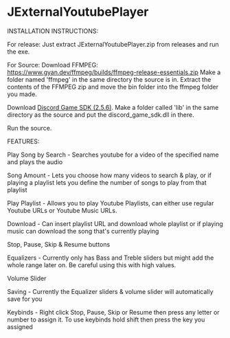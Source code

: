 # JExternalYoutubePlayer

INSTALLATION INSTRUCTIONS:

For release: 
Just extract JExternalYoutubePlayer.zip from releases and run the exe.

For Source:
Download FFMPEG: https://www.gyan.dev/ffmpeg/builds/ffmpeg-release-essentials.zip
Make a folder named 'ffmpeg' in the same directory the source is in.
Extract the contents of the FFMPEG zip and move the bin folder into the ffmpeg folder you made.

Download [Discord Game SDK (2.5.6)](https://dl-game-sdk.discordapp.net/2.5.6/discord_game_sdk.zip).
Make a folder called 'lib' in the same directory as the source and put the discord_game_sdk.dll in there.

Run the source.

FEATURES:

Play Song by Search - Searches youtube for a video of the specified name and plays the audio

Song Amount - Lets you choose how many videos to search & play, or if playing a playlist lets you define the number of songs to play from that playlist

Play Playlist - Allows you to play Youtube Playlists, can either use regular Youtube URLs or Youtube Music URLs.

Download - Can insert playlist URL and download whole playlist or if playing music can download the song that's currently playing

Stop, Pause, Skip & Resume buttons

Equalizers - Currently only has Bass and Treble sliders but might add the whole range later on. Be careful using this with high values.

Volume Slider

Saving - Currently the Equalizer sliders & volume slider will automatically save for you

Keybinds - Right click Stop, Pause, Skip or Resume then press any letter or number to assign it. To use keybinds hold shift then press the key you assigned
